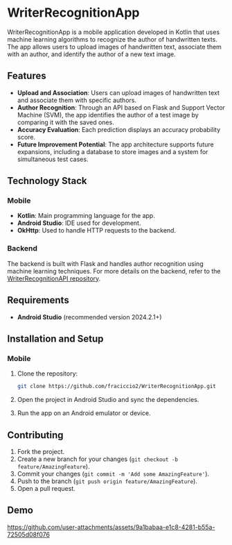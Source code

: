 # WriterRecognitionApp

WriterRecognitionApp is a mobile application developed in Kotlin that uses machine learning algorithms to recognize the author of handwritten texts. The app allows users to upload images of handwritten text, associate them with an author, and identify the author of a new text image.

## Features

- **Upload and Association**: Users can upload images of handwritten text and associate them with specific authors.
- **Author Recognition**: Through an API based on Flask and Support Vector Machine (SVM), the app identifies the author of a test image by comparing it with the saved ones.
- **Accuracy Evaluation**: Each prediction displays an accuracy probability score.
- **Future Improvement Potential**: The app architecture supports future expansions, including a database to store images and a system for simultaneous test cases.

## Technology Stack

### Mobile
- **Kotlin**: Main programming language for the app.
- **Android Studio**: IDE used for development.
- **OkHttp**: Used to handle HTTP requests to the backend.

### Backend
The backend is built with Flask and handles author recognition using machine learning techniques. For more details on the backend, refer to the [WriterRecognitionAPI repository](https://github.com/fraciccio2/WriterRecognitionAPI).

## Requirements

- **Android Studio** (recommended version 2024.2.1+)

## Installation and Setup

### Mobile

1. Clone the repository:
   ```bash
   git clone https://github.com/fraciccio2/WriterRecognitionApp.git
   ```

2. Open the project in Android Studio and sync the dependencies.

3. Run the app on an Android emulator or device.

## Contributing

1. Fork the project.
2. Create a new branch for your changes (`git checkout -b feature/AmazingFeature`).
3. Commit your changes (`git commit -m 'Add some AmazingFeature'`).
4. Push to the branch (`git push origin feature/AmazingFeature`).
5. Open a pull request.

## Demo

https://github.com/user-attachments/assets/9a1babaa-e1c8-4281-b55a-72505d08f076
